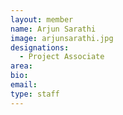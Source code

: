 ```yaml
---
layout: member
name: Arjun Sarathi 
image: arjunsarathi.jpg
designations: 
  - Project Associate
area:
bio:
email:
type: staff
---
```

